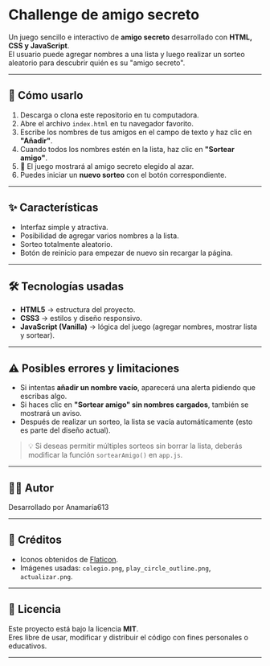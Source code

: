 # Challenge de amigo secreto

Un juego sencillo e interactivo de **amigo secreto** desarrollado con **HTML, CSS y JavaScript**.  
El usuario puede agregar nombres a una lista y luego realizar un sorteo aleatorio para descubrir quién es su "amigo secreto".  

---

## 🚀 Cómo usarlo

1. Descarga o clona este repositorio en tu computadora.
2. Abre el archivo `index.html` en tu navegador favorito.
3. Escribe los nombres de tus amigos en el campo de texto y haz clic en **"Añadir"**.
4. Cuando todos los nombres estén en la lista, haz clic en **"Sortear amigo"**.
5. 🎉 El juego mostrará al amigo secreto elegido al azar.
6. Puedes iniciar un **nuevo sorteo** con el botón correspondiente.

---

## ✨ Características

- Interfaz simple y atractiva.
- Posibilidad de agregar varios nombres a la lista.
- Sorteo totalmente aleatorio.
- Botón de reinicio para empezar de nuevo sin recargar la página.

---

## 🛠️ Tecnologías usadas

- **HTML5** → estructura del proyecto.  
- **CSS3** → estilos y diseño responsivo.  
- **JavaScript (Vanilla)** → lógica del juego (agregar nombres, mostrar lista y sortear).  

---

## ⚠️ Posibles errores y limitaciones

- Si intentas **añadir un nombre vacío**, aparecerá una alerta pidiendo que escribas algo.  
- Si haces clic en **"Sortear amigo" sin nombres cargados**, también se mostrará un aviso.  
- Después de realizar un sorteo, la lista se vacía automáticamente (esto es parte del diseño actual).  

> 💡 Si deseas permitir múltiples sorteos sin borrar la lista, deberás modificar la función `sortearAmigo()` en `app.js`.

---

## 👨‍💻 Autor

Desarrollado por Anamaría613  

---

## 📸 Créditos

- Iconos obtenidos de [Flaticon](https://www.flaticon.com/).  
- Imágenes usadas: `colegio.png`, `play_circle_outline.png`, `actualizar.png`.  

---

## 📜 Licencia

Este proyecto está bajo la licencia **MIT**.  
Eres libre de usar, modificar y distribuir el código con fines personales o educativos.  

---
